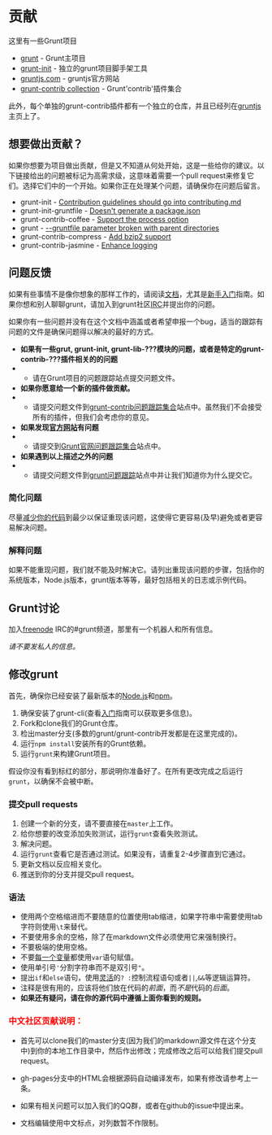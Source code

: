 # 贡献

这里有一些Grunt项目

+  [grunt](https://github.com/gruntjs/grunt) - Grunt主项目
+  [grunt-init](https://github.com/gruntjs/grunt-init) - 独立的grunt项目脚手架工具
+  [gruntjs.com](https://github.com/gruntjs/gruntjs.com) - gruntjs官方网站
+  [grunt-contrib collection](https://github.com/gruntjs/grunt-contrib) - Grunt'contrib'插件集合

此外，每个单独的grunt-contrib插件都有一个独立的仓库，并且已经列在[gruntjs](https://github.com/gruntjs)主页上了。

## 想要做出贡献？

如果你想要为项目做出贡献，但是又不知道从何处开始，这是一些给你的建议。以下链接给出的问题被标记为高需求级，这意味着需要一个pull request来修复它们。选择它们中的一个开始。如果你正在处理某个问题，请确保你在问题后留言。

* grunt-init - [Contribution guidelines should go into contributing.md](https://github.com/gruntjs/grunt-init/issues/5)
* grunt-init-gruntfile - [Doesn't generate a package.json](https://github.com/gruntjs/grunt-init-gruntfile/issues/6)
* grunt-contrib-coffee - [Support the process option](https://github.com/gruntjs/grunt-contrib-coffee/issues/61)
* grunt - [--gruntfile parameter broken with parent directories](https://github.com/gruntjs/grunt/issues/950)
* grunt-contrib-compress - [Add bzip2 support](https://github.com/gruntjs/grunt-contrib-compress/issues/47)
* grunt-contrib-jasmine - [Enhance logging](https://github.com/gruntjs/grunt-contrib-jasmine/issues/80)

## 问题反馈

如果有些事情不是像你想象的那样工作的，请阅读[文档](https://github.com/gruntjs/grunt/wiki)，尤其是[新手入门](http://gruntjs.com/getting-started/)指南。如果你想和别人聊聊grunt，请加入到grunt社区[IRC](http://gruntjs.com/contributing#discussing-grunt)并提出你的问题。

如果你有一些问题并没有在这个文档中涵盖或者希望申报一个bug，适当的跟踪有问题的文件是确保问题得以解决的最好的方式。

+  **如果有一些grut, grunt-init, grunt-lib-???模块的问题，或者是特定的grunt-contrib-???插件相关的的问题**
+  +  请在Grunt项目的问题跟踪站点提交问题文件。
+  **如果你愿意给一个新的插件做贡献。**
+  +  请提交问题文件到[grunt-contrib问题跟踪集合](https://github.com/gruntjs/grunt-contrib/issues)站点中。虽然我们不会接受所有的插件，但我们会考虑你的意见。
+  **如果发现[官方网站](http://gruntjs.com/)有问题**
+  +  请提交到[Grunt官网问题跟踪集合](https://github.com/gruntjs/gruntjs.com/issues)站点中。
+  **如果遇到以上描述之外的问题**
+  +  请提交问题文件到[grunt问题跟踪](https://github.com/gruntjs/grunt/issues)站点中并让我们知道你为什么提交它。

### 简化问题

尽量[减少你的代码](http://www.webkit.org/quality/reduction.html)到最少以保证重现该问题，这使得它更容易(及早)避免或者更容易解决问题。

### 解释问题

如果不能重现问题，我们就不能及时解决它。请列出重现该问题的步骤，包括你的系统版本，Node.js版本，grunt版本等等，最好包括相关的日志或示例代码。

## Grunt讨论

加入[freenode](http://freenode.net/) IRC的#grunt频道，那里有一个机器人和所有信息。

*请不要发私人的信息。*

## 修改grunt

首先，确保你已经安装了最新版本的[Node.js](http://nodejs.org/)和[npm](http://npmjs.org/)。

1.  确保安装了grunt-cli(查看[入门](http://gruntjs.com/getting-started/)指南可以获取更多信息)。
2.  Fork和clone我们的Grunt仓库。
3.  检出master分支(多数的grunt/grunt-contrib开发都是在这里完成的)。
4.  运行`npm install`安装所有的Grunt依赖。
5.  运行`grunt`来构建Grunt项目。

假设你没有看到标红的部分，那说明你准备好了。在所有更改完成之后运行`grunt`，以确保不会被中断。

### 提交pull requests

1.  创建一个新的分支，请不要直接在`master`上工作。
2.  给你想要的改变添加失败测试，运行`grunt`查看失败测试。
3.  解决问题。
4.  运行`grunt`查看它是否通过测试。如果没有，请重复2-4步骤直到它通过。
5.  更新文档以反应相关变化。
6.  推送到你的分支并提交pull request。

### 语法

+  使用两个空格缩进而不要随意的位置使用tab缩进，如果字符串中需要使用tab字符则使用`\t`来替代。
+  不要使用多余的空格，除了在markdown文件必须使用它来强制换行。
+  不要极端的使用空格。
+  不要[每一个变量](http://benalman.com/news/2012/05/multiple-var-statements-javascript/)都使用`var`语句赋值。
+  使用单引号`'`分割字符串而不是双引号`"`。
+  提出`if`和`else`语句，使用[灵活](http://programmers.stackexchange.com/a/25281)的`? :`控制流程语句或者`||`,`&&`等逻辑运算符。
+  注释是很有用的，应该将他们放在代码的*前面*，而*不是*代码的*后面*。
+  **如果还有疑问，请在你的源代码中遵循上面你看到的规则。**

### <strong style="color:red;">中文社区贡献说明：</strong>

+ 首先可以clone我们的master分支(因为我们的markdown源文件在这个分支中)到你的本地工作目录中，然后作出修改；完成修改之后可以给我们提交pull request。

+ gh-pages分支中的HTML会根据源码自动编译发布，如果有修改请参考上一条。

+ 如果有相关问题可以加入我们的QQ群，或者在github的issue中提出来。

+ 文档编辑使用中文标点，对列数暂不作限制。
